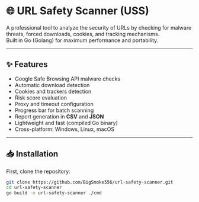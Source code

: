 # 🌐 URL Safety Scanner (USS)

A professional tool to analyze the security of URLs by checking for malware threats, forced downloads, cookies, and tracking mechanisms.  
Built in Go (Golang) for maximum performance and portability.

---

## ✨ Features

- Google Safe Browsing API malware checks
- Automatic download detection
- Cookies and trackers detection
- Risk score evaluation
- Proxy and timeout configuration
- Progress bar for batch scanning
- Report generation in **CSV** and **JSON**
- Lightweight and fast (compiled Go binary)
- Cross-platform: Windows, Linux, macOS

---

## 📥 Installation

First, clone the repository:

```bash
git clone https://github.com/BigSmoke556/url-safety-scanner.git
cd url-safety-scanner
go build -o url-safety-scanner ./cmd
```
